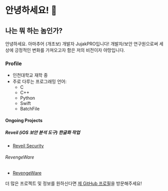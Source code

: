 # 안녕하세요! 👋
## 나는 뭐 하는 놈인가?
안녕하세요. 아마추어 (개초보) 개발자 JujakPRO입니다! 개발자/보안 연구원으로써 세상에 긍정적인 변화를 가져오고자 함은 저의 비전이자 야망입니다.

### Profile

- 인천대학교 재학 중
- 주로 다루는 프로그래밍 언어:
  - C
  - C++
  - Python
  - Swift
  - BatchFile

#### Ongoing Projects

##### Reveil (iOS 보안 분석 도구) 한글화 작업
- [Reveil Security](https://github.com/Lessica/Reveil)

###### RevengeWare
- [RevengeWare](https://github.com/JujakPRO/RevengeWare)

더 많은 프로젝트 및 정보를 원하신다면 [제 GitHub 프로필](https://github.com/JujakPRO)을 방문해주세요!

